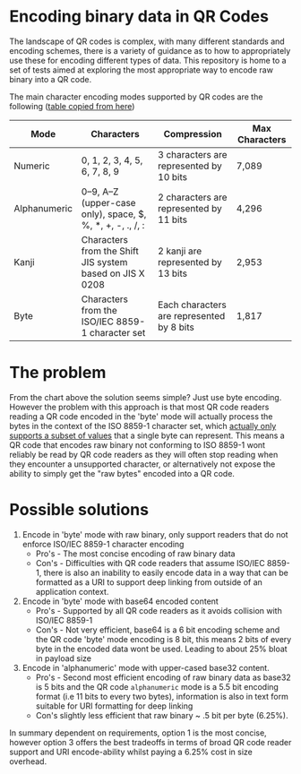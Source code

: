# Encoding binary data in QR Codes

The landscape of QR codes is complex, with many different standards and encoding schemes, there is a variety of guidance as to how to appropriately use these for encoding different types of data. This repository is home to a set of tests aimed at exploring the most appropriate way to encode raw binary into a QR code.

The main character encoding modes supported by QR codes are the following ([table copied from here](https://raw.githubusercontent.com/soldair/node-qrcode/master/README.md))

| Mode         | Characters                                                 | Compression                               | Max Characters |
| ------------ | ---------------------------------------------------------- | ----------------------------------------- | -------------- |
| Numeric      | 0, 1, 2, 3, 4, 5, 6, 7, 8, 9                               | 3 characters are represented by 10 bits   | 7,089          |
| Alphanumeric | 0–9, A–Z (upper-case only), space, $, %, \*, +, -, ., /, : | 2 characters are represented by 11 bits   | 4,296          |
| Kanji        | Characters from the Shift JIS system based on JIS X 0208   | 2 kanji are represented by 13 bits        | 2,953          |
| Byte         | Characters from the ISO/IEC 8859-1 character set           | Each characters are represented by 8 bits | 1,817          |

# The problem

From the chart above the solution seems simple? Just use byte encoding. However the problem with this approach is that most QR code readers reading a QR code encoded in the 'byte' mode will actually process the bytes in the context of the ISO 8859-1 character set, which [actually only supports a subset of values](https://en.wikipedia.org/wiki/ISO/IEC_8859-1#Code_page_layout) that a single byte can represent. This means a QR code that encodes raw binary not conforming to ISO 8859-1 wont reliably be read by QR code readers
as they will often stop reading when they encounter a unsupported character, or alternatively not expose the ability to simply get the "raw bytes" encoded into a QR code.

# Possible solutions

1. Encode in 'byte' mode with raw binary, only support readers that do not enforce ISO/IEC 8859-1 character encoding
   - Pro's - The most concise encoding of raw binary data
   - Con's - Difficulties with QR code readers that assume ISO/IEC 8859-1, there is also an inability to easily encode data in a way that can be formatted as a URI to support deep linking from outside of an application context.
2. Encode in 'byte' mode with base64 encoded content
   - Pro's - Supported by all QR code readers as it avoids collision with ISO/IEC 8859-1
   - Con's - Not very efficient, base64 is a 6 bit encoding scheme and the QR code 'byte' mode encoding is 8 bit, this means 2 bits of every byte in the encoded data wont be used. Leading to about 25% bloat in payload size
3. Encode in 'alphanumeric' mode with upper-cased base32 content.
   - Pro's - Second most efficient encoding of raw binary data as base32 is 5 bits and the QR code `alphanumeric` mode is a 5.5 bit encoding format (i.e 11 bits to every two bytes), information is also in text form suitable for URI formatting for deep linking
   - Con's slightly less efficient that raw binary ~ .5 bit per byte (6.25%).

In summary dependent on requirements, option 1 is the most concise, however option 3 offers the best tradeoffs in terms of broad QR code reader support and URI encode-ability whilst paying a 6.25% cost in size overhead.
